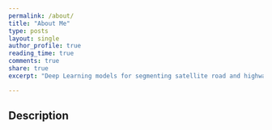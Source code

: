 ```yaml
---
permalink: /about/
title: "About Me"
type: posts
layout: single
author_profile: true
reading_time: true
comments: true
share: true
excerpt: "Deep Learning models for segmenting satellite road and highway images."

---
```


## Description
